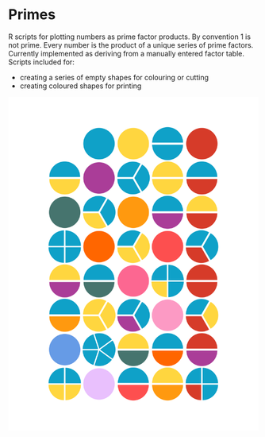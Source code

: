 # Primes

R scripts for plotting numbers as prime factor products. 
By convention 1 is not prime. 
Every number is the product of a unique series of prime factors. 
Currently implemented as deriving from a manually entered factor table.
Scripts included for:

 * creating a series of empty shapes for colouring or cutting
 * creating coloured shapes for printing

![prime factors to forty](https://raw.githubusercontent.com/CSJCampbell/Primes/master/primes_to_forty.svg?sanitize=true)
